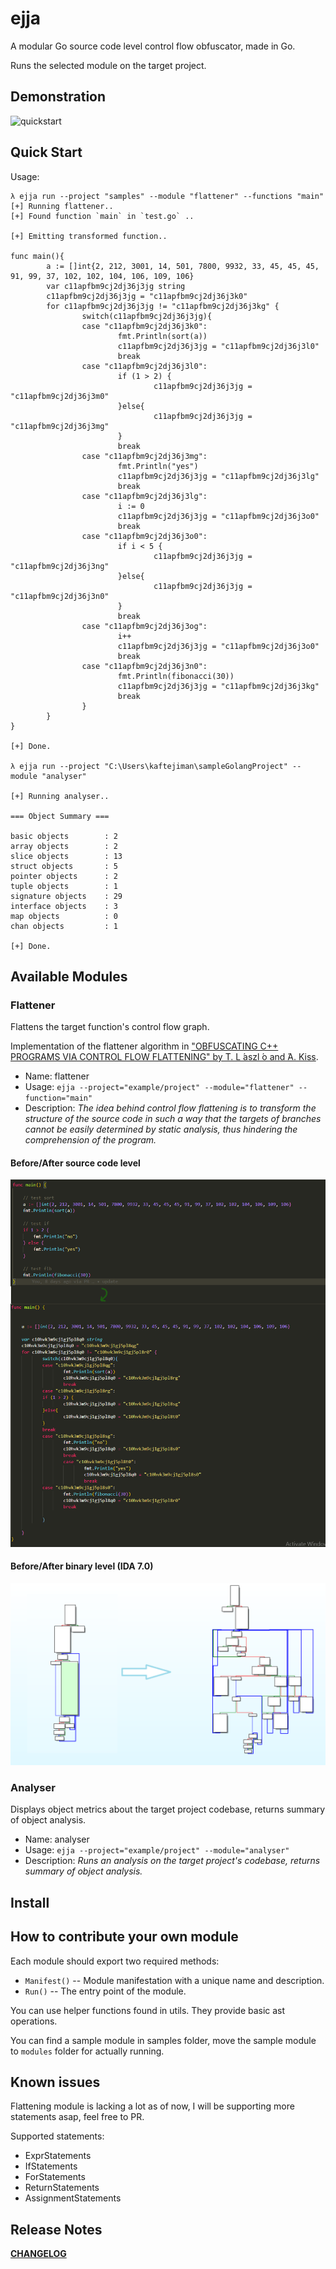 # ejja

A modular Go source code level control flow obfuscator, made in Go.

Runs the selected module on the target project.


## Demonstration

![quickstart](https://raw.githubusercontent.com/kaftejiman/ejja/main/assets/quickstart.gif)

## Quick Start

Usage:

```golang
λ ejja run --project "samples" --module "flattener" --functions "main"
[+] Running flattener..
[+] Found function `main` in `test.go` ..

[+] Emitting transformed function..

func main(){
        a := []int{2, 212, 3001, 14, 501, 7800, 9932, 33, 45, 45, 45, 91, 99, 37, 102, 102, 104, 106, 109, 106}
        var c11apfbm9cj2dj36j3jg string
        c11apfbm9cj2dj36j3jg = "c11apfbm9cj2dj36j3k0"
        for c11apfbm9cj2dj36j3jg != "c11apfbm9cj2dj36j3kg" {
                switch(c11apfbm9cj2dj36j3jg){
                case "c11apfbm9cj2dj36j3k0":
                        fmt.Println(sort(a))
                        c11apfbm9cj2dj36j3jg = "c11apfbm9cj2dj36j3l0"
                        break
                case "c11apfbm9cj2dj36j3l0":
                        if (1 > 2) {
                                c11apfbm9cj2dj36j3jg = "c11apfbm9cj2dj36j3m0"
                        }else{
                                c11apfbm9cj2dj36j3jg = "c11apfbm9cj2dj36j3mg"
                        }
                        break
                case "c11apfbm9cj2dj36j3mg":
                        fmt.Println("yes")
                        c11apfbm9cj2dj36j3jg = "c11apfbm9cj2dj36j3lg"
                        break
                case "c11apfbm9cj2dj36j3lg":
                        i := 0
                        c11apfbm9cj2dj36j3jg = "c11apfbm9cj2dj36j3o0"
                        break
                case "c11apfbm9cj2dj36j3o0":
                        if i < 5 {
                                c11apfbm9cj2dj36j3jg = "c11apfbm9cj2dj36j3ng"
                        }else{
                                c11apfbm9cj2dj36j3jg = "c11apfbm9cj2dj36j3n0"
                        }
                        break
                case "c11apfbm9cj2dj36j3og":
                        i++
                        c11apfbm9cj2dj36j3jg = "c11apfbm9cj2dj36j3o0"
                        break
                case "c11apfbm9cj2dj36j3n0":
                        fmt.Println(fibonacci(30))
                        c11apfbm9cj2dj36j3jg = "c11apfbm9cj2dj36j3kg"
                        break
                }
        }
}

[+] Done.

λ ejja run --project "C:\Users\kaftejiman\sampleGolangProject" --module "analyser"

[+] Running analyser..

=== Object Summary ===

basic objects        : 2
array objects        : 2
slice objects        : 13
struct objects       : 5
pointer objects      : 2
tuple objects        : 1
signature objects    : 29
interface objects    : 3
map objects          : 0
chan objects         : 1

[+] Done.
```

## Available Modules

### Flattener

Flattens the target function's control flow graph.

Implementation of the flattener algorithm in ["OBFUSCATING C++ PROGRAMS VIA CONTROL FLOW FLATTENING" by T. L ́aszl ́o and ́A. Kiss](http://ac.inf.elte.hu/Vol_030_2009/003.pdf).

* Name: flattener
* Usage: `ejja --project="example/project" --module="flattener" --function="main"`
* Description: *The idea behind control flow flattening is to transform the structure of the source code in such a way that the targets of branches cannot be easily determined by static analysis, thus hindering the comprehension of the program.*  

#### Before/After source code level
  
![before/after source code level](assets/before_after.png)

#### Before/After binary level (IDA 7.0)

![Before/After binary level (IDA 7.0)](assets/ida_comparison.png)



### Analyser

Displays object metrics about the target project codebase, returns summary of object analysis.

* Name: analyser
* Usage: `ejja --project="example/project" --module="analyser"`
* Description: *Runs an analysis on the target project's codebase, returns summary of object analysis.*

## Install


## How to contribute your own module

Each module should export two required methods:
 * `Manifest()` -- Module manifestation with a unique name and description.
 * `Run()` -- The entry point of the module.

You can use helper functions found in utils. They provide basic ast operations.

You can find a sample module in samples folder, move the sample module to `modules` folder for actually running.

## Known issues

Flattening module is lacking a lot as of now, I will be supporting more statements asap, feel free to PR.

Supported statements:
* ExprStatements
* IfStatements
* ForStatements
* ReturnStatements
* AssignmentStatements
## Release Notes

**[CHANGELOG](https://github.com/kaftejiman/ejja/blob/main/CHANGELOG.md)**

